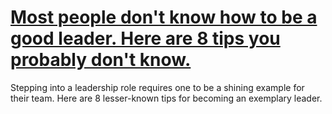 
# [Most people don't know how to be a good leader. Here are 8 tips you probably don't know.](https://www.mindhaste.com/t/leadership/most-people-dont-know-how-to-be-a-good-leader-here-are-8-tips-you-probably-dont-know-77)

Stepping into a leadership role requires one to be a shining example for their team. Here are 8 lesser-known tips for becoming an exemplary leader.
    